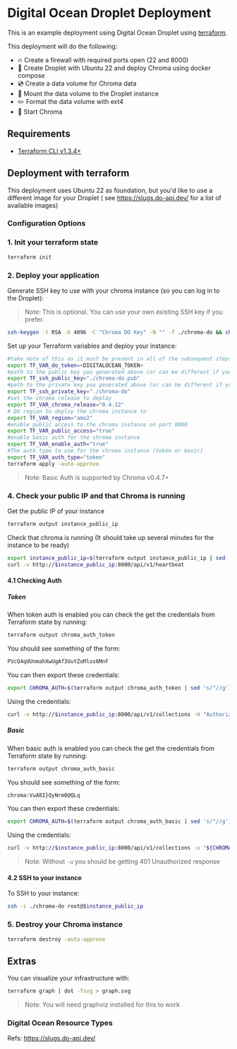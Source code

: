 # Digital Ocean Droplet Deployment

This is an example deployment using Digital Ocean Droplet using [terraform](https://www.terraform.io/).

This deployment will do the following:

- 🔥 Create a firewall with required ports open (22 and 8000)
- 🐳 Create Droplet with Ubuntu 22 and deploy Chroma using docker compose
- 💿 Create a data volume for Chroma data
- 🗻 Mount the data volume to the Droplet instance
- ✏️ Format the data volume with ext4
- 🏃‍ Start Chroma

## Requirements

- [Terraform CLI v1.3.4+](https://developer.hashicorp.com/terraform/tutorials/gcp-get-started/install-cli)

## Deployment with terraform

This deployment uses Ubuntu 22 as foundation, but you'd like to use a different image for your Droplet (
see https://slugs.do-api.dev/ for a list of available images)

### Configuration Options

### 1. Init your terraform state

```bash
terraform init
```

### 2. Deploy your application

Generate SSH key to use with your chroma instance (so you can log in to the Droplet):

> Note: This is optional. You can use your own existing SSH key if you prefer.

```bash
ssh-keygen -t RSA -b 4096 -C "Chroma DO Key" -N "" -f ./chroma-do && chmod 400 ./chroma-do
```

Set up your Terraform variables and deploy your instance:

```bash
#take note of this as it must be present in all of the subsequent steps
export TF_VAR_do_token=<DIGITALOCEAN_TOKEN>
#path to the public key you generated above (or can be different if you want to use your own key)
export TF_ssh_public_key="./chroma-do.pub"
#path to the private key you generated above (or can be different if you want to use your own key) - used for formatting the Chroma data volume
export TF_ssh_private_key="./chroma-do"
#set the chroma release to deploy
export TF_VAR_chroma_release="0.4.12"
# DO region to deploy the chroma instance to
export TF_VAR_region="ams2"
#enable public access to the chroma instance on port 8000
export TF_VAR_public_access="true"
#enable basic auth for the chroma instance
export TF_VAR_enable_auth="true"
#The auth type to use for the chroma instance (token or basic)
export TF_VAR_auth_type="token"
terraform apply -auto-approve
```

> Note: Basic Auth is supported by Chroma v0.4.7+

### 4. Check your public IP and that Chroma is running

Get the public IP of your instance

```bash
terraform output instance_public_ip
```

Check that chroma is running (It should take up several minutes for the instance to be ready)

```bash
export instance_public_ip=$(terraform output instance_public_ip | sed 's/"//g')
curl -v http://$instance_public_ip:8000/api/v1/heartbeat
```

#### 4.1 Checking Auth

##### Token

When token auth is enabled you can check the get the credentials from Terraform state by running:

```bash
terraform output chroma_auth_token
```

You should see something of the form:

```bash
PVcQ4qUUnmahXwUgAf3UuYZoMlos6MnF
```

You can then export these credentials:

```bash
export CHROMA_AUTH=$(terraform output chroma_auth_token | sed 's/"//g')
```

Using the credentials:

```bash
curl -v http://$instance_public_ip:8000/api/v1/collections -H "Authorization: Bearer ${CHROMA_AUTH}"
```

##### Basic

When basic auth is enabled you can check the get the credentials from Terraform state by running:

```bash
terraform output chroma_auth_basic
```

You should see something of the form:

```bash
chroma:VuA8I}QyNrm0@QLq
```

You can then export these credentials:

```bash
export CHROMA_AUTH=$(terraform output chroma_auth_basic | sed 's/"//g')
```

Using the credentials:

```bash
curl -v http://$instance_public_ip:8000/api/v1/collections -u "${CHROMA_AUTH}"
```

> Note: Without `-u` you should be getting 401 Unauthorized response

#### 4.2 SSH to your instance

To SSH to your instance:

```bash
ssh -i ./chroma-do root@$instance_public_ip
```

### 5. Destroy your Chroma instance

```bash
terraform destroy -auto-approve
```

## Extras

You can visualize your infrastructure with:

```bash
terraform graph | dot -Tsvg > graph.svg
```

> Note: You will need graphviz installed for this to work

### Digital Ocean Resource Types

Refs: https://slugs.do-api.dev/
